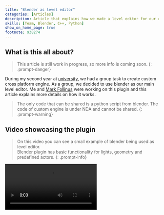 ```yaml
---
title: "Blender as level editor"
categories: [Articles]
description: Article that explains how we made a level editor for our custom engine in blender
skills: [Team, Blender, C++, Python]
show_on_home_page: true
footnote: 938274
---
```


## What is this all about?

> This article is still work in progress, so more info is coming soon.
{: .prompt-danger}

During my second year at [university](https://www.buas.nl/), we had a group task to create custom cross platform engine. As a group, we decided to use blender as our main level editor. Me and [Mark Follinus](https://www.linkedin.com/in/mark-follinus-0b5b5a188/) were working on this plugin and this article explains more details on how it works.

> The only code that can be shared is a python script from blender. The code of custom engine is under NDA and cannot be shared.
{: .prompt-warning}

## Video showcasing the plugin

> On this video you can see a small example of blender being used as level editor.\
Blender plugin has basic functionality for lights, geometry and predefined actors.
{: .prompt-info}

<video class="w-100" controls>
  <source src="/assets/post_data/fps_coop/blender_to_bee.mp4" type="video/mp4">
</video>